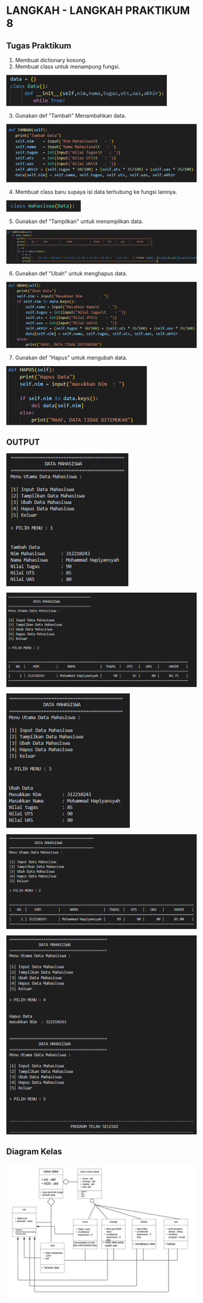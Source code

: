 # LANGKAH - LANGKAH PRAKTIKUM 8

## Tugas Praktikum 

1. Membuat dictionary kosong.
2. Membuat class untuk menampung fungsi.

![foto1](foto/foto1.png)

3. Gunakan def "Tambah" Menambahkan data.

![foto2](foto/foto2.png)

4. Membuat class baru supaya isi data terhubung ke fungsi lainnya.

![foto3](foto/foto3.png)

5. Gunakan def "Tampilkan" untuk menampilkan data.

![foto4](foto/foto4.png)

6. Gunakan def "Ubah" untuk menghapus data.

![foto5](foto/foto5.png)

7. Gunakan def "Hapus" untuk mengubah data.

![foto6](foto/foto6.png)

## OUTPUT

![foto7](foto/foto7.png)

![foto8](foto/foto8.png)

![foto9](foto/foto9.png)

![foto10](foto/foto10.png)

![foto11](foto/foto11.png)


## Diagram Kelas

![diagram_class](foto/diagram_class.jpeg)


